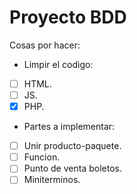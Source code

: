 # Proyecto BDD
Cosas por hacer:
- Limpir el codigo:
- [ ] HTML.
- [ ] JS.
- [X] PHP.
- Partes a implementar:
- [ ] Unir producto-paquete.
- [ ] Funcion.
- [ ] Punto de venta boletos.
- [ ] Miniterminos.